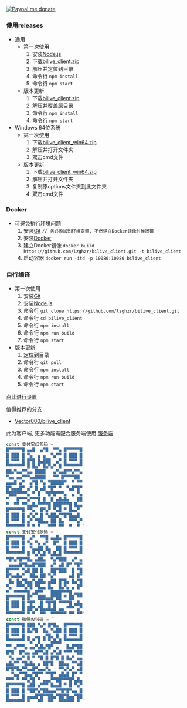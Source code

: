 [![Paypal.me donate](https://img.shields.io/badge/Paypal.me-donate-yellow.svg)](https://www.paypal.me/lzppzr)

### 使用releases
* 通用
  * 第一次使用
    1. 安装[Node.js](https://nodejs.org/)
    2. 下载[bilive_client.zip](https://github.com/lzghzr/bilive_client/releases/latest)
    3. 解压并定位到目录
    4. 命令行 `npm install`
    5. 命令行 `npm start`
  * 版本更新
    1. 下载[bilive_client.zip](https://github.com/lzghzr/bilive_client/releases/latest)
    2. 解压并覆盖原目录
    3. 命令行 `npm install`
    4. 命令行 `npm start`
* Windows 64位系统
  * 第一次使用
    1. 下载[bilive_client_win64.zip](https://github.com/lzghzr/bilive_client/releases/latest)
    2. 解压并打开文件夹
    3. 双击cmd文件
  * 版本更新
    1. 下载[bilive_client_win64.zip](https://github.com/lzghzr/bilive_client/releases/latest)
    2. 解压并打开文件夹
    3. 复制原options文件夹到此文件夹
    4. 双击cmd文件

### Docker
  * 可避免执行环境问题
    1. 安装[Git](https://git-scm.com/downloads) `// 务必添加到环境变量, 不然建立Docker镜像时候报错`
    2. 安装[Docker](https://docs.docker-cn.com/engine/installation/)
    3. 建立Docker镜像 `docker build https://github.com/lzghzr/bilive_client.git -t bilive_client`
    4. 启动容器 `docker run -itd -p 10080:10080 bilive_client`

### 自行编译
  * 第一次使用
    1. 安装[Git](https://git-scm.com/downloads)
    2. 安装[Node.js](https://nodejs.org/)
    3. 命令行 `git clone https://github.com/lzghzr/bilive_client.git`
    4. 命令行 `cd bilive_client`
    5. 命令行 `npm install`
    6. 命令行 `npm run build`
    7. 命令行 `npm start`
  * 版本更新
    1. 定位到目录
    2. 命令行 `git pull`
    3. 命令行 `npm install`
    4. 命令行 `npm run build`
    5. 命令行 `npm start`

[点此进行设置](http://github.halaal.win/bilive_client/#path=ws://localhost:10080&protocol=admin)

值得推荐的分支
* [Vector000/bilive_client](https://github.com/Vector000/bilive_client)

此为客户端, 更多功能需配合服务端使用
[服务端](https://github.com/lzghzr/bilive_server)

```TypeScript
const 支付宝红包码 = `
█▀▀▀▀▀█ ▄▄█  ▄▀█  ▀▀▄ █▀▀▀▀▀█
█ ███ █ ▀▄  ▄ ▄  ▀▄▀▀ █ ███ █
█ ▀▀▀ █ █▀█ █▄███  ▄▀ █ ▀▀▀ █
▀▀▀▀▀▀▀ █ █▄▀ █▄▀▄▀ █ ▀▀▀▀▀▀▀
██▄▀▄▄▀▀▄▄ ████   ▄▀▄▄█▀▀▄▀▀▄
▀▄▄ ▄▄▀▀▀▄▄████   ▀▀ █▀▀▀▀██ 
▄▄▄█ ▄▀  ▄▀█ ▀▄ ▀█████▀  ▀ ▀▀
█▀▄▄▄█▀ ▄▀ █ ▄█ ▀█▀ ▀  ▀▄█▀█▀
▀███▀▀▀▀▄ ▀ █  ▀█▀█▀▀▀▄  ▄ ▀▄
▀   █▀▀▀▄▀▀▀█ █  █ ▄█▄█▄   ██
▀  ▀▀ ▀▀▄▄█▄▀▀▀▀█ ███▀▀▀█ █▄▄
█▀▀▀▀▀█ ▀▀▄  █▀▄▀ ▀▄█ ▀ █▄▄▀ 
█ ███ █ ▄▀▄▀ █ ▀▄██▄▀▀█▀█▄▄█ 
█ ▀▀▀ █ ▄▀ ▀██▄▄ ██ █▄  ▀▀▀▄▀
▀▀▀▀▀▀▀ ▀ ▀ ▀   ▀▀▀ ▀▀  ▀  ▀ `
const 支付宝付款码 = `
█▀▀▀▀▀█  ▄▀  ▀▀█ ▄▄█▄ █▀▀▀▀▀█
█ ███ █ ▀▄ ▀▄ ▄▀  █▀  █ ███ █
█ ▀▀▀ █  ▀▄▄██ █▄  ██ █ ▀▀▀ █
▀▀▀▀▀▀▀ █ ▀▄▀▄█ ▀▄█▄█ ▀▀▀▀▀▀▀
▀█▀▄▀█▀▀█▄ ▄██▄  ▀▄▀███  ▄▀ ▄
 ▄▄▄▄█▀█▄▄█▀███  ▄▀ ▄█ █▀ ▀█▀
█▀▀▀▀ ▀▄█ ██ █   ██▀███  █ ▀█
█▀▄▄█▄▀  ██▄ ██ ▀▄▀     ▄█ █▀
 █▄ █▄▀█▄▄▀▄██▄ ▄██ █▀█▄ █▄▀█
▀▄  ▀▀▀▄▀█ ▀█▄▄ █▄  █▄▀▄ ▄ █▀
▀  ▀▀▀▀▀█ ▄█▀▀   ████▀▀▀█ ▄▄▄
█▀▀▀▀▀█ █▀  ███▄▄█▀██ ▀ ██ ▀▀
█ ███ █ ▀█▀  █ ▀█▀█ ▀▀▀▀█ ▄█▄
█ ▀▀▀ █ ██▀▄▀█▄▄█▄█ ▄▄ ▀▀▀ ▄▀
▀▀▀▀▀▀▀ ▀ ▀  ▀▀  ▀▀▀▀▀▀ ▀▀ ▀▀`
const 微信收钱码 = `
█▀▀▀▀▀█ ███ ▀▄▀ █▀█▄  █▀▀▀▀▀█
█ ███ █ █▄▀█  █▄ ▀▄██ █ ███ █
█ ▀▀▀ █ ▄  ▄▄ ▄▀█▄ █  █ ▀▀▀ █
▀▀▀▀▀▀▀ ▀▄▀ █ ▀ ▀▄█▄█ ▀▀▀▀▀▀▀
▀▀ ▄▀▀▀▄ ▄▄▀▄█▄▀█▀ ▄   █▄█▀██
█▀█  █▀▄▄ ▄█▀▀▄█ ▄▀▄█ ▀▀▀ ▀██
 ▀▄ ▄▄▀ █ ▀ ▀█ █ █▀█ █ █▄▀ ▄▄
▄█▄▀▀ ▀█▄█▄ ▄ ██▀█  ██▄▄ ▀▀▄█
█▀█▀█▄▀▀▄▄█▀▄▄▄▀▄   ▀▀▄▀▄▀ ▄█
  ▀▄▄▀▀█▄▄▀█▀▀ ▀▀█▀ ▄█▄█ █▀ ▀
▀▀▀ ▀ ▀▀▄▀█ ▀ ▄▄▄▀▀██▀▀▀█▀▄█▄
█▀▀▀▀▀█ ▄██ ▄▀▀▀ █▄▄█ ▀ █ ▀▄▀
█ ███ █ ▀██▀▄▀██▄▄▄▀▀█▀█▀▄▄ █
█ ▀▀▀ █ ▄▄▄█▀█▀▀██▄▀██▀█▄▄▀██
▀▀▀▀▀▀▀ ▀   ▀▀  ▀▀  ▀▀▀▀▀▀ ▀ `
```